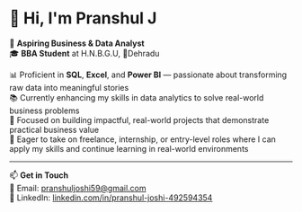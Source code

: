 # 👋 Hi, I'm Pranshul J

💼 **Aspiring Business & Data Analyst**  
🎓 **BBA Student** at H.N.B.G.U, 📍Dehradu

📊 Proficient in **SQL**, **Excel**, and **Power BI** — passionate about transforming raw data into meaningful stories  
📚 Currently enhancing my skills in data analytics to solve real-world business problems  
🚀 Focused on building impactful, real-world projects that demonstrate practical business value  
🌟 Eager to take on freelance, internship, or entry-level roles where I can apply my skills and continue learning in real-world environments

---

📫 **Get in Touch**  
📧 Email: pranshuljoshi59@gmail.com  
🔗 LinkedIn: [linkedin.com/in/pranshul-joshi-492594354](https://www.linkedin.com/in/pranshul-joshi-492594354/)
